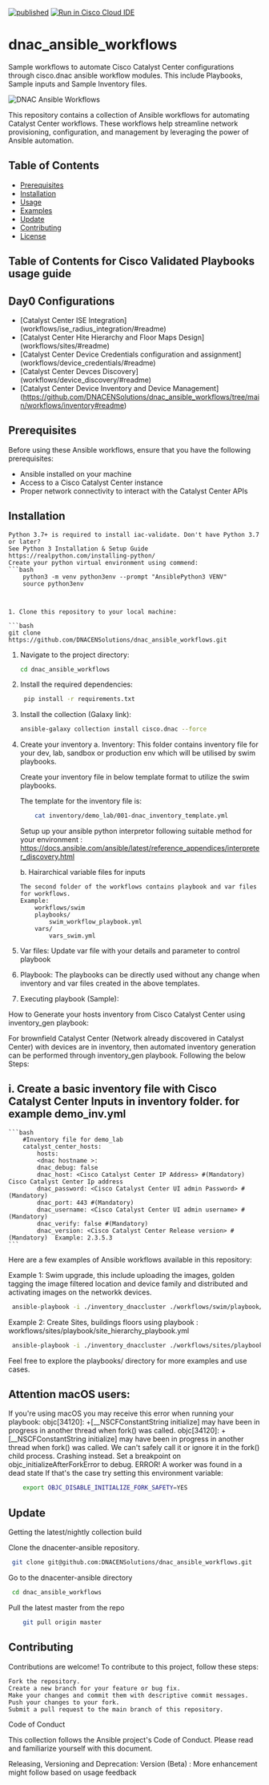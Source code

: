 [![published](https://static.production.devnetcloud.com/codeexchange/assets/images/devnet-published.svg)](https://developer.cisco.com/codeexchange/github/repo/DNACENSolutions/dnac_ansible_workflows)
[![Run in Cisco Cloud IDE](https://static.production.devnetcloud.com/codeexchange/assets/images/devnet-runable-icon.svg)](https://developer.cisco.com/codeexchange/devenv/DNACENSolutions/dnac_ansible_workflows/)
# dnac_ansible_workflows
Sample workflows to automate Cisco Catalyst Center configurations through cisco.dnac ansible workflow modules. This include Playbooks, Sample inputs and Sample Inventory files.

![DNAC Ansible Workflows](https://github.com/DNACENSolutions/dnac_ansible_workflows)

This repository contains a collection of Ansible workflows for automating Catalyst Center workflows. These workflows help streamline network provisioning, configuration, and management by leveraging the power of Ansible automation.

## Table of Contents
- [Prerequisites](#prerequisites)
- [Installation](#installation)
- [Usage](#usage)
- [Examples](#examples)
- [Update](#update)
- [Contributing](#contributing)
- [License](#license)

## Table of Contents for Cisco Validated Playbooks usage guide
## Day0 Configurations
- [Catalyst Center ISE Integration] (workflows/ise_radius_integration/#readme)
- [Catalyst Center Hite Hierarchy and Floor Maps Design] (workflows/sites/#readme)
- [Catalyst Center Device Credentials configuration and assignment] (workflows/device_credentials/#readme)
- [Catalyst Center Devces Discovery] (workflows/device_discovery/#readme)
- [Catalyst Center Device Inventory and Device Management] (https://github.com/DNACENSolutions/dnac_ansible_workflows/tree/main/workflows/inventory#readme)



## Prerequisites

Before using these Ansible workflows, ensure that you have the following prerequisites:

- Ansible installed on your machine
- Access to a Cisco Catalyst Center instance
- Proper network connectivity to interact with the Catalyst Center APIs


## Installation
    Python 3.7+ is required to install iac-validate. Don't have Python 3.7 or later? 
    See Python 3 Installation & Setup Guide https://realpython.com/installing-python/
    Create your python virtual environment using commend:
    ```bash
        python3 -m venv python3env --prompt "AnsiblePython3 VENV"
        source python3env
   ```


1. Clone this repository to your local machine:

   ```bash
   git clone https://github.com/DNACENSolutions/dnac_ansible_workflows.git
   ```


1. Navigate to the project directory:
    
    ```bash
    cd dnac_ansible_workflows
    ```
2. Install the required dependencies:
   ```bash
    pip install -r requirements.txt
    ```
3. Install the collection (Galaxy link):
    ```bash
    ansible-galaxy collection install cisco.dnac --force
    ```
4.  Create your inventory
    a. Inventory:
     This folder contains inventory file for your dev, lab, sandbox or production env which will be utilised by swim playbooks.
     
     Create your inventory file in below template format to utilize the swim playbooks.
     
     The template for the inventory file is:
     ```bash
         cat inventory/demo_lab/001-dnac_inventory_template.yml
     ```

    Setup up your ansible python interpretor following suitable method for your environment : https://docs.ansible.com/ansible/latest/reference_appendices/interpreter_discovery.html
    
    b. Hairarchical variable files for inputs

        The second folder of the workflows contains playbook and var files for workflows.
        Example:
            workflows/swim
            playbooks/
                swim_workflow_playbook.yml
            vars/
                vars_swim.yml

6. Var files:
            Update var file with your  details and parameter to control playbook
7. Playbook: 
        The playbooks can be directly used without any change when inventory and var files created in the above templates.

8. Executing playbook (Sample):

How to Generate your hosts inventory from Cisco Catalyst Center using inventory_gen playbook:

For brownfield Catalyst Center (Network already discovered in Catalyst Center) with devices are in inventory, then automated inventory generation can be performed through inventory_gen playbook. Following the below Steps:

i. Create a basic inventory file with Cisco Catalyst Center Inputs in inventory folder. for example demo_inv.yml
  ---
    ```bash
        #Inventory file for demo_lab
        catalyst_center_hosts:
            hosts:
            <dnac hostname >:
            dnac_debug: false
            dnac_host: <Cisco Catalyst Center IP Address> #(Mandatory) Cisco Catalyst Center Ip address
            dnac_password: <Cisco Catalyst Center UI admin Password> #(Mandatory) 
            dnac_port: 443 #(Mandatory) 
            dnac_username: <Cisco Catalyst Center UI admin username> #(Mandatory) 
            dnac_verify: false #(Mandatory) 
            dnac_version: <Cisco Catalyst Center Release version> #(Mandatory)  Example: 2.3.5.3
    ```


Here are a few examples of Ansible workflows available in this repository:

Example 1: Swim upgrade, this include uploading the images, golden tagging the image filtered location and device family and distributed and activating images on the networkk devices.
    
```bash
 ansible-playbook -i ./inventory_dnaccluster ./workflows/swim/playbook/swim_workflow_playbook.yml --extra-vars VARS_FILE_PATH=< Vars File PATH (Full Path or relative path from playbook)> -vvvv
```
    
Example 2: Create Sites, buildings floors using playbook : workflows/sites/playbook/site_hierarchy_playbook.yml
    
```bash
 ansible-playbook -i ./inventory_dnaccluster ./workflows/sites/playbook/site_hierarchy_playbook.yml --extra-vars VARS_FILE_PATH=./../vars/site_hierarchy_design_vars_.yml
```
    
Feel free to explore the playbooks/ directory for more examples and use cases.

## Attention macOS users:

If you're using macOS you may receive this error when running your playbook:
objc[34120]: +[__NSCFConstantString initialize] may have been in progress in another thread when fork() was called.
objc[34120]: +[__NSCFConstantString initialize] may have been in progress in another thread when fork() was called. We can't safely call it or ignore it in the fork() child process. Crashing instead. Set a breakpoint on objc_initializeAfterForkError to debug.
ERROR! A worker was found in a dead state
If that's the case try setting this environment variable:

```bash
    export OBJC_DISABLE_INITIALIZE_FORK_SAFETY=YES
```

## Update
Getting the latest/nightly collection build

Clone the dnacenter-ansible repository.
```bash
 git clone git@github.com:DNACENSolutions/dnac_ansible_workflows.git
```
    
Go to the dnacenter-ansible directory
```bash
 cd dnac_ansible_workflows
```
    
Pull the latest master from the repo
```bash
    git pull origin master
```
    
## Contributing
Contributions are welcome! To contribute to this project, follow these steps:

    Fork the repository.
    Create a new branch for your feature or bug fix.
    Make your changes and commit them with descriptive commit messages.
    Push your changes to your fork.
    Submit a pull request to the main branch of this repository.

Code of Conduct

This collection follows the Ansible project's Code of Conduct. Please read and familiarize yourself with this document.

Releasing, Versioning and Deprecation:
 Version (Beta) : More enhancement might follow based on usage feedback

